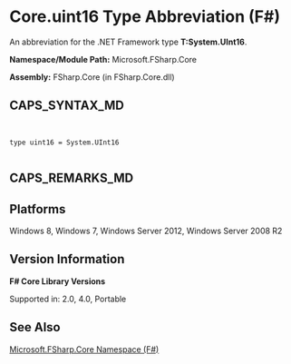 # Core.uint16 Type Abbreviation (F#)

An abbreviation for the .NET Framework type **T:System.UInt16**.

**Namespace/Module Path:** Microsoft.FSharp.Core

**Assembly:** FSharp.Core (in FSharp.Core.dll)


## CAPS_SYNTAX_MD



```


type uint16 = System.UInt16


```



## CAPS_REMARKS_MD

## Platforms
Windows 8, Windows 7, Windows Server 2012, Windows Server 2008 R2


## Version Information
**F# Core Library Versions**

Supported in: 2.0, 4.0, Portable




## See Also
[Microsoft.FSharp.Core Namespace &#40;F&#35;&#41;](Microsoft.FSharp.Core+Namespace+%28F%23%29.md)

